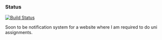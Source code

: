 ### Status
[![Build Status](https://travis-ci.org/Setzo/EdugNotifications.png)](https://travis-ci.org/Setzo/EdugNotifications.png)

Soon to be notification system for a website where I am required to do uni assignments.
